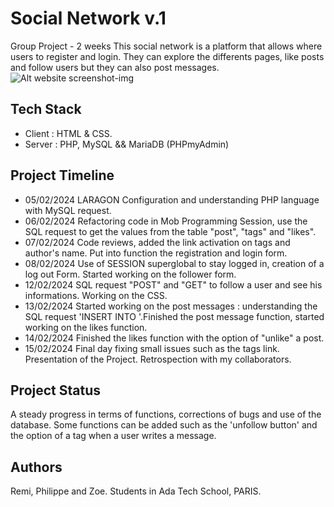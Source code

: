 # Social Network v.1 
Group Project - 2 weeks
This social network is a platform that allows where users to register and login. They can explore the differents pages, like posts and follow users but they can also post messages.
![Alt website screenshot-img](img/screenshot.png)

## Tech Stack
- Client : HTML & CSS.
- Server : PHP, MySQL && MariaDB (PHPmyAdmin)

## Project Timeline 
- 05/02/2024 LARAGON Configuration and understanding PHP language with MySQL request. 
- 06/02/2024 Refactoring code in Mob Programming Session, use the SQL request to get the values from the table "post", "tags" and "likes". 
- 07/02/2024 Code reviews, added the link activation on tags and author's name. Put into function the registration and login form. 
- 08/02/2024 Use of SESSION superglobal to stay logged in, creation of a log out Form. Started working on the follower form.
- 12/02/2024 SQL request "POST" and "GET" to follow a user and see his informations. Working on the CSS. 
- 13/02/2024 Started working on the post messages : understanding the SQL request 'INSERT INTO '.Finished the post message function, started working on the likes function.
- 14/02/2024 Finished the likes function with the option of "unlike" a post. 
- 15/02/2024 Final day fixing small issues such as the tags link. Presentation of the Project. Retrospection with my collaborators. 

## Project Status
A steady progress in terms of functions, corrections of bugs and use of the database. 
Some functions can be added such as the 'unfollow button' and the option of a tag when a user writes a message. 


## Authors 
Remi, Philippe and Zoe. 
Students in Ada Tech School, PARIS. 
